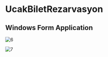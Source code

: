 # UcakBiletRezarvasyon

## Windows Form Application 

![6](https://user-images.githubusercontent.com/52690917/122813062-28da5480-d2db-11eb-9bca-00f1c26bb1d8.png)


![7](https://user-images.githubusercontent.com/52690917/122813064-2aa41800-d2db-11eb-9333-5e8b8919c7ce.png)
